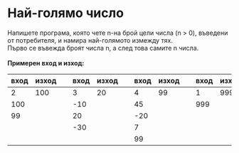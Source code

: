 # Най-голямо число
Напишете програма, която чете n-на брой цели числа (n > 0), въведени от потребителя, и намира най-голямото измежду тях. <br>Първо се въвежда броят числа n, а след това самите n числа. 
<br>
<br>
<b>Примерен вход и изход:</b>
<br>
<table>
<thead><tr><th>вход</th><th>изход</th><th>&nbsp;</th><th>вход</th><th>изход</th><th>&nbsp;</th><th>вход</th><th>изход</th><th>&nbsp;</th><th>вход</th><th>изход</th><th>&nbsp;</th><th>вход</th><th>изход</th></tr></thead><tbody>
 <tr><td>2</td><td>100</td><td>&nbsp;</td><td>3</td><td>20</td><td>&nbsp;</td><td>4</td><td>99</td><td>&nbsp;</td><td>1</td><td>999</td><td>&nbsp;</td><td>2</td><td>-1</td></tr>
 <tr><td>100</td><td>&nbsp;</td><td>&nbsp;</td><td>-10</td><td>&nbsp;</td><td>&nbsp;</td><td>45</td><td>&nbsp;</td><td>&nbsp;</td><td>999</td><td>&nbsp;</td><td>&nbsp;</td><td>-1</td><td>&nbsp;</td></tr>
 <tr><td>99</td><td>&nbsp;</td><td>&nbsp;</td><td>20</td><td>&nbsp;</td><td>&nbsp;</td><td>-20</td><td>&nbsp;</td><td>&nbsp;</td><td>&nbsp;</td><td>&nbsp;</td><td>&nbsp;</td><td>-2</td><td>&nbsp;</td></tr>
 <tr><td>&nbsp;</td><td>&nbsp;</td><td>&nbsp;</td><td>-30</td><td>&nbsp;</td><td>&nbsp;</td><td>7</td><td>&nbsp;</td><td>&nbsp;</td><td>&nbsp;</td><td>&nbsp;</td><td>&nbsp;</td><td>&nbsp;</td><td>&nbsp;</td></tr>
 <tr><td>&nbsp;</td><td>&nbsp;</td><td>&nbsp;</td><td>&nbsp;</td><td>&nbsp;</td><td>&nbsp;</td><td>99</td><td>&nbsp;</td><td>&nbsp;</td><td>&nbsp;</td><td>&nbsp;</td><td>&nbsp;</td><td>&nbsp;</td><td></td></tr>
</tbody></table>
